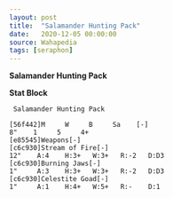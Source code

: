 ```yaml
---
layout: post
title:  "Salamander Hunting Pack"
date:   2020-12-05 00:00:00
source: Wahapedia
tags: [seraphon]
---
```


**Salamander Hunting Pack**

**Stat Block**
```
 Salamander Hunting Pack
```

```
[56f442]M     W     B     Sa    [-]
8"    1     5     4+    
[e85545]Weapons[-]
[c6c930]Stream of Fire[-]
12"    A:4    H:3+   W:3+   R:-2   D:D3  
[c6c930]Burning Jaws[-]
1"     A:3    H:3+   W:3+   R:-2   D:D3  
[c6c930]Celestite Goad[-]
1"     A:1    H:4+   W:5+   R:-    D:1   
```
    